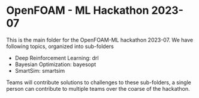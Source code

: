 # OpenFOAM - ML Hackathon 2023-07

This is the main folder for the OpenFOAM-ML hackathon 2023-07. We have following topics, organized into sub-folders

* Deep Reinforcement Learning: drl
* Bayesian Optimization: bayesopt
* SmartSim: smartsim

Teams will contribute solutions to challenges to these sub-folders, a single person can contribute to multiple teams over the coarse of the hackathon. 
